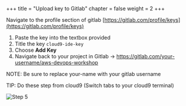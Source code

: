 +++
title = "Upload key to Gitlab"
chapter = false
weight = 2
+++

Navigate to the profile section of gitlab [https://gitlab.com/profile/keys](https://gitlab.com/profile/keys)

1. Paste the key into the textbox provided
2. Title the key `cloud9-ide-key`
3. Choose __Add Key__
4. Navigate back to your project in Gitlab -> https://gitlab.com/your-username/aws-devops-workshop

NOTE: Be sure to replace your-name with your gitlab username

TIP: Do these step from cloud9 (Switch tabs to your cloud9 terminal)

![Step 5](/images/gitlab/gitlab_step5.png)

